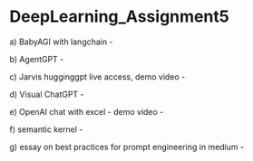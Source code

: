 # DeepLearning_Assignment5

a) BabyAGI with langchain -

b) AgentGPT - 

c) Jarvis hugginggpt live access, demo video - 

d) Visual ChatGPT - 

e)  OpenAI chat with excel - demo video - 

f) semantic kernel - 

g) essay on best practices for prompt engineering in medium -
